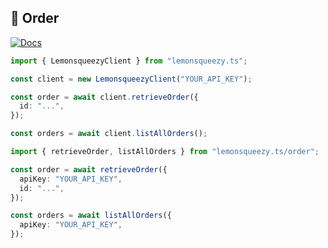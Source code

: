 ## 🧾 Order

[![Docs](https://img.shields.io/badge/-Docs-blue.svg?style=for-the-badge)](https://docs.lemonsqueezy.com/api/orders)

```typescript
import { LemonsqueezyClient } from "lemonsqueezy.ts";

const client = new LemonsqueezyClient("YOUR_API_KEY");

const order = await client.retrieveOrder({
  id: "...",
});

const orders = await client.listAllOrders();
```

```typescript
import { retrieveOrder, listAllOrders } from "lemonsqueezy.ts/order";

const order = await retrieveOrder({
  apiKey: "YOUR_API_KEY",
  id: "...",
});

const orders = await listAllOrders({
  apiKey: "YOUR_API_KEY",
});
```
